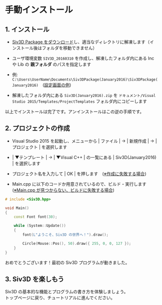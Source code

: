 ﻿# 手動インストール

## 1. インストール
- <a href="http://siv3d.jp/downloads/Siv3D/Siv3DPackage(March2016).zip" target="_blank">Siv3D Package をダウンロード</a>し、適当なディレクトリに解凍します（インストール後はフォルダを移動できません）

- ユーザ環境変数 `SIV3D_20160310` を作成し、解凍したフォルダ内にある Inc や Lib の **親フォルダ** のパスを指定します
 - 例: `C:\Users\UserName\Documents\Siv3DPackage(January2016)\Siv3DPackage(January2016)`　(<a href="resource/env7.png" target="_blank">設定画面の例</a>)

- 解凍したフォルダ内にある `Siv3D(January2016).zip` を `ドキュメント/Visual Studio 2015/Templates/ProjectTemplates` フォルダ内にコピーします

以上でインストールは完了です。アンインストールはこの逆の手順です。  

## 2. プロジェクトの作成
- Visual Studio 2015 を起動し、メニューから | ファイル | → | 新規作成 | → | プロジェクト | を選択します

- | ▼テンプレート | → | ▼Visual C++ | の一覧にある | Siv3D(January2016) | を選択します

-  プロジェクト名を入力して | OK | を押します　(<a href="Troubleshooting.md" target="_blank">※作成に失敗する場合</a>) 

- Main.cpp に以下のコードか用意されているので、ビルド・実行します　(<a href="Troubleshooting.md" target="_blank">※Main.cpp が見つからない、ビルドに失敗する場合</a>) 
 
```cpp
# include <Siv3D.hpp>

void Main()
{
	const Font font(30);

	while (System::Update())
	{
		font(L"ようこそ、Siv3D の世界へ！").draw();

		Circle(Mouse::Pos(), 50).draw({ 255, 0, 0, 127 });
	}
}
```
おめでとうございます！最初の Siv3D プログラムが動きました。

## 3. Siv3D を楽しもう
Siv3D の基本的な機能とプログラムの書き方を体験しましょう。  
トップページに戻り、チュートリアルに進んでください。


